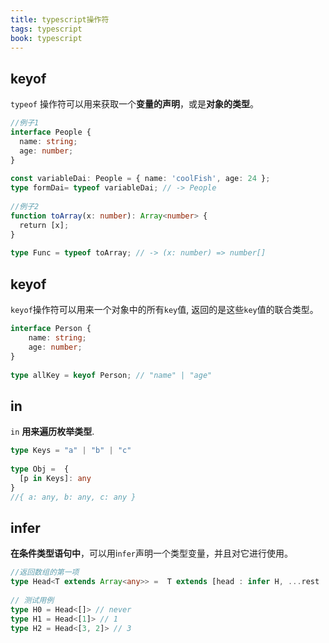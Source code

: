 ```yaml
---
title: typescript操作符
tags: typescript
book: typescript
---
```


## keyof

`typeof` 操作符可以用来获取一个**变量的声明**，或是**对象的类型**。

```ts
//例子1
interface People {
  name: string;
  age: number;
}
​
const variableDai: People = { name: 'coolFish', age: 24 };
type formDai= typeof variableDai; // -> People
​
//例子2
function toArray(x: number): Array<number> {
  return [x];
}
​
type Func = typeof toArray; // -> (x: number) => number[]
```

## keyof

`keyof`操作符可以用来一个对象中的所有`key`值, 返回的是这些`key`值的联合类型。

```ts
interface Person {
    name: string;
    age: number;
}
​
type allKey = keyof Person; // "name" | "age"
```

## in

`in` **用来遍历枚举类型**.

```ts
type Keys = "a" | "b" | "c"
​
type Obj =  {
  [p in Keys]: any
} 
//{ a: any, b: any, c: any }
```

## infer

**在条件类型语句中**，可以用i`nfer`声明一个类型变量，并且对它进行使用。

```ts
//返回数组的第一项
type Head<T extends Array<any>> =  T extends [head : infer H, ...rest : any[]] ? H : never;
​
// 测试用例
type H0 = Head<[]> // never
type H1 = Head<[1]> // 1
type H2 = Head<[3, 2]> // 3
```